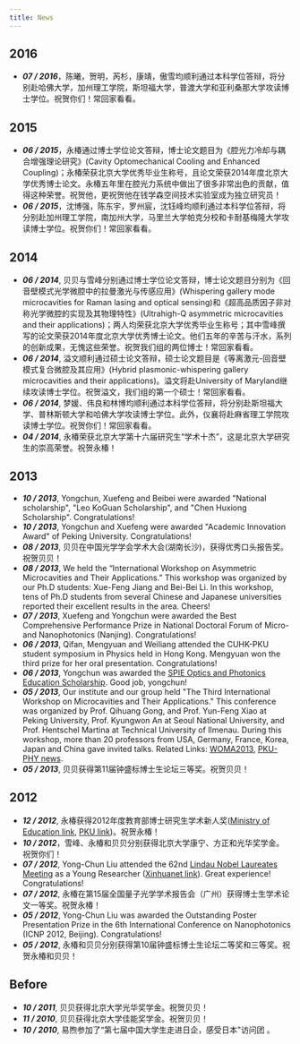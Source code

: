 ```yaml
---
title: News
---
```

## 2016

- ***07 / 2016***，陈曦，贺明，芮杉，康靖，傲雪均顺利通过本科学位答辩，将分别赴哈佛大学，加州理工学院，斯坦福大学，普渡大学和亚利桑那大学攻读博士学位。祝贺你们！常回家看看。

## 2015
- ***06 / 2015***，永椿通过博士学位论文答辩，博士论文题目为《腔光力冷却与耦合增强理论研究》(Cavity Optomechanical Cooling and Enhanced Coupling)；永椿荣获北京大学优秀毕业生称号，且论文荣获2014年度北京大学优秀博士论文。永椿五年里在腔光力系统中做出了很多非常出色的贡献，值得这种荣誉。祝贺他，更祝贺他在钱学森空间技术实验室成为独立研究员！
- ***06 / 2015***，沈博强，陈东宇，罗州宸，沈钰峰均顺利通过本科学位答辩，将分别赴加州理工学院，南加州大学，马里兰大学帕克分校和卡耐基梅隆大学攻读博士学位。祝贺你们！常回家看看。

## 2014
- ***06 / 2014***, 贝贝与雪峰分别通过博士学位论文答辩，博士论文题目分别为《回音壁模式光学微腔中的拉曼激光与传感应用》(Whispering gallery mode microcavities for Raman lasing and optical sensing)和《超高品质因子非对称光学微腔的实现及其物理特性》(Ultrahigh-Q asymmetric microcavities and their applications)；两人均荣获北京大学优秀毕业生称号；其中雪峰撰写的论文荣获2014年度北京大学优秀博士论文。他们五年的辛苦与汗水，系列的创新成果，无愧这些荣誉。祝贺我们组的两位博士！常回家看看。
- ***06 / 2014***, 溢文顺利通过硕士论文答辩，硕士论文题目是《等离激元-回音壁模式复合微腔及其应用》(Hybrid plasmonic-whispering gallery microcavities and their applications)。溢文将赴University of Maryland继续攻读博士学位。祝贺溢文，我们组的第一个硕士！常回家看看。
- ***06 / 2014***, 梦媛、伟良和林博均顺利通过本科学位答辩，将分别赴斯坦福大学、普林斯顿大学和哈佛大学攻读博士学位。此外，仪襄将赴麻省理工学院攻读博士学位。祝贺你们！常回家看看。
- ***04 / 2014***, 永椿荣获北京大学第十六届研究生“学术十杰”，这是北京大学研究生的崇高荣誉。祝贺永椿！

## 2013
- ***10 / 2013***, Yongchun, Xuefeng and Beibei were awarded "National scholarship", "Leo KoGuan Scholarship", and "Chen Huxiong Scholarship". Congratulations!
- ***10 / 2013***, Yongchun and Xuefeng were awarded "Academic Innovation Award" of Peking University. Congratulations!
- ***08 / 2013***, 贝贝在中国光学学会学术大会(湖南长沙)，获得优秀口头报告奖。祝贺贝贝！
- ***08 / 2013***, We held the “International Workshop on Asymmetric Microcavities and Their Applications.” This workshop was organized by our Ph.D students: Xue-Feng Jiang and Bei-Bei Li. In this workshop, tens of Ph.D students from several Chinese and Japanese universities reported their excellent results in the area. Cheers!
- ***07 / 2013***, Xuefeng and Yongchun were awarded the Best Comprehensive Performance Prize in National Doctoral Forum of Micro- and Nanophotonics (Nanjing). Congratulations!
- ***06 / 2013***, Qifan, Mengyuan and Weiliang attended the CUHK-PKU student symposium in Physics held in Hong Kong. Mengyuan won the third prize for her oral presentation. Congratulations!
- ***06 / 2013***, Yongchun was awarded the [SPIE Optics and Photonics Education Scholarship](http://spie.org/Documents/Courses/Education_Outreach/Yong-Chun-Liu-PR-2013.pdf). Good job, yongchun!
- ***05 / 2013***, Our institute and our group held "The Third International Workshop on Microcavities and Their Applications." This conference was organized by Prof. Qihuang Gong, and Prof. Yun-Feng Xiao at Peking University, Prof. Kyungwon An at Seoul National University, and Prof. Hentschel Martina at Technical University of Ilmenau. During this workshop, more than 20 professors from USA, Germany, France, Korea, Japan and China gave invited talks. Related Links: [WOMA2013](http://www.phy.pku.edu.cn/~woma2013/index.html), [PKU-PHY news](http://www.phy.pku.edu.cn/~optics/news/news_51.html).
- ***05 / 2013***, 贝贝获得第11届钟盛标博士生论坛三等奖。祝贺贝贝！

## 2012
- ***12 / 2012***, 永椿获得2012年度教育部博士研究生学术新人奖([Ministry of Education link](http://www.moe.edu.cn/publicfiles/business/htmlfiles/moe/moe_836/201212/146324.html), [PKU link](http://pkunews.pku.edu.cn/xwzh/2013-01/11/content_263228.htm))。祝贺永椿！
- ***10 / 2012***，雪峰、永椿和贝贝分别获得北京大学康宁、方正和光华奖学金。祝贺你们！
- ***07 / 2012***, Yong-Chun Liu attended the 62nd [Lindau Nobel Laureates Meeting](http://www.lindau-nobel.org/) as a Young Researcher ([Xinhuanet link](http://news.xinhuanet.com/world/2012-07/03/c_112343160.htm)). Great experience! Congratulations!
- ***07 / 2012***, 永椿在第15届全国量子光学学术报告会（广州）获得博士生学术论文一等奖。祝贺永椿！
- ***05 / 2012***, Yong-Chun Liu was awarded the Outstanding Poster Presentation Prize in the 6th International Conference on Nanophotonics (ICNP 2012, Beijing). Congratulations!
- ***05 / 2012***, 永椿和贝贝分别获得第10届钟盛标博士生论坛二等奖和三等奖。祝贺永椿和贝贝！

## Before
- ***10 / 2011***, 贝贝获得北京大学光华奖学金。祝贺贝贝！
- ***11 / 2010***, 贝贝获得北京大学佳能奖学金。祝贺贝贝！
- ***10 / 2010***, 易煦参加了“第七届中国大学生走进日企，感受日本"访问团 。
